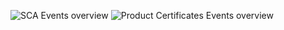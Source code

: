 ![SCA Events overview](http://www.plantuml.com/plantuml/proxy?cache=no&src=https://raw.githubusercontent.com/prgazevedo/DLT_Masters/master/UML/SCA_KYC_events.uml)
![Product Certificates Events overview](http://www.plantuml.com/plantuml/proxy?cache=no&src=https://raw.githubusercontent.com/prgazevedo/DLT_Masters/master/Docs/Diagrams/EPC_KYP_events.uml)
